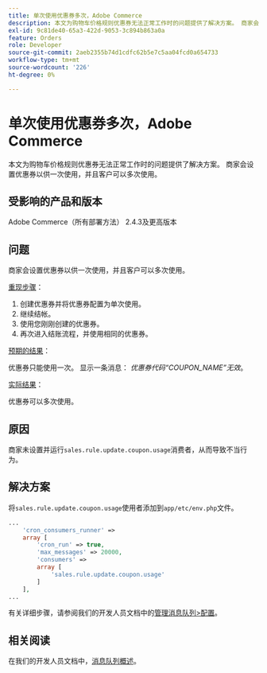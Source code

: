 ```yaml
---
title: 单次使用优惠券多次，Adobe Commerce
description: 本文为购物车价格规则优惠券无法正常工作时的问题提供了解决方案。 商家会设置优惠券以供一次使用，并且客户可以多次使用。
exl-id: 9c81de40-65a3-422d-9053-3c894b863a0a
feature: Orders
role: Developer
source-git-commit: 2aeb2355b74d1cdfc62b5e7c5aa04fcd0a654733
workflow-type: tm+mt
source-wordcount: '226'
ht-degree: 0%

---
```


# 单次使用优惠券多次，Adobe Commerce

本文为购物车价格规则优惠券无法正常工作时的问题提供了解决方案。 商家会设置优惠券以供一次使用，并且客户可以多次使用。


## 受影响的产品和版本

Adobe Commerce（所有部署方法） 2.4.3及更高版本

## 问题

商家会设置优惠券以供一次使用，并且客户可以多次使用。

<u>重现步骤</u>：

1. 创建优惠券并将优惠券配置为单次使用。
1. 继续结帐。
1. 使用您刚刚创建的优惠券。
1. 再次进入结账流程，并使用相同的优惠券。

<u>预期的结果</u>：

优惠券只能使用一次。 显示一条消息： *优惠券代码“COUPON_NAME”无效*。

<u>实际结果</u>：

优惠券可以多次使用。


## 原因

商家未设置并运行`sales.rule.update.coupon.usage`消费者，从而导致不当行为。

## 解决方案

将`sales.rule.update.coupon.usage`使用者添加到`app/etc/env.php`文件。

```php
...
    'cron_consumers_runner' =>
    array [
        'cron_run' => true,
        'max_messages' => 20000,
        'consumers' =>
        array [
            'sales.rule.update.coupon.usage'
        ]
    ],
...
```

有关详细步骤，请参阅我们的开发人员文档中的[管理消息队列>配置](https://experienceleague.adobe.com/en/docs/commerce-operations/configuration-guide/message-queues/manage-message-queues#configuration)。

## 相关阅读

在我们的开发人员文档中，[消息队列概述](https://experienceleague.adobe.com/en/docs/commerce-operations/configuration-guide/message-queues/message-queue-framework)。
